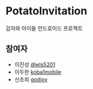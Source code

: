 # PotatoInvitation
감자와 아이들 안드로이드 프로젝트


## 참여자

- 이진성 [dlwls5201](https://github.com/dlwls5201)
- 이두한 [koba1mobile](https://github.com/koba1mobile)
- 신초희 [godjoy](https://github.com/godjoy/PotatoInvitation.git)


